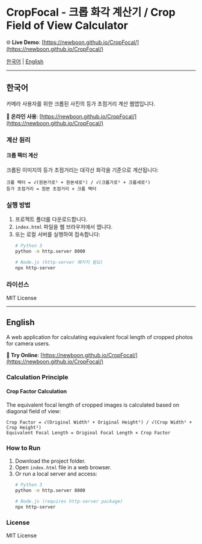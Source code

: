 # CropFocal - 크롭 화각 계산기 / Crop Field of View Calculator

🌐 **Live Demo**: [https://newboon.github.io/CropFocal/](https://newboon.github.io/CropFocal/)

[한국어](#한국어) | [English](#english)

---

## 한국어

카메라 사용자를 위한 크롭된 사진의 등가 초점거리 계산 웹앱입니다.

**🔗 온라인 사용**: [https://newboon.github.io/CropFocal/](https://newboon.github.io/CropFocal/)

### 계산 원리

#### 크롭 팩터 계산
크롭된 이미지의 등가 초점거리는 대각선 화각을 기준으로 계산됩니다:

```
크롭 팩터 = √(원본가로² + 원본세로²) / √(크롭가로² + 크롭세로²)
등가 초점거리 = 원본 초점거리 × 크롭 팩터
```

### 실행 방법

1. 프로젝트 폴더를 다운로드합니다.
2. `index.html` 파일을 웹 브라우저에서 엽니다.
3. 또는 로컬 서버를 실행하여 접속합니다:
   ```bash
   # Python 3
   python -m http.server 8000
   
   # Node.js (http-server 패키지 필요)
   npx http-server
   ```

### 라이선스

MIT License

---

## English

A web application for calculating equivalent focal length of cropped photos for camera users.

**🔗 Try Online**: [https://newboon.github.io/CropFocal/](https://newboon.github.io/CropFocal/)

### Calculation Principle

#### Crop Factor Calculation
The equivalent focal length of cropped images is calculated based on diagonal field of view:

```
Crop Factor = √(Original Width² + Original Height²) / √(Crop Width² + Crop Height²)
Equivalent Focal Length = Original Focal Length × Crop Factor
```

### How to Run

1. Download the project folder.
2. Open `index.html` file in a web browser.
3. Or run a local server and access:
   ```bash
   # Python 3
   python -m http.server 8000
   
   # Node.js (requires http-server package)
   npx http-server
   ```

### License

MIT License